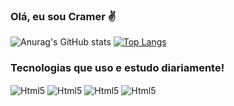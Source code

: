### Olá, eu sou Cramer ✌️

![Anurag's GitHub stats](https://github-readme-stats.vercel.app/api?username=MaximillianoCramer&show_icons=true&theme=dracula)
[![Top Langs](https://github-readme-stats.vercel.app/api/top-langs/?username=MaximillianoCramer)](https://github.com/anuraghazra/github-readme-stats) <br/>

### Tecnologias que uso e estudo diariamente!

<div style="display: inline_block">
  <img align="center" alt="Html5" src ="https://img.shields.io/badge/HTML5-E34F26?style=for-the-badge&logo=html5&logoColor=white"/>
  <img align="center" alt="Html5" src ="https://img.shields.io/badge/CSS3-1572B6?style=for-the-badge&logo=css3&logoColor=white"/>
  <img align="center" alt="Html5" src ="https://img.shields.io/badge/JavaScript-F7DF1E?style=for-the-badge&logo=javascript&logoColor=black"/>
  <img align="center" alt="Html5" src ="https://img.shields.io/badge/Bootstrap-563D7C?style=for-the-badge&logo=bootstrap&logoColor=white"/>
  <img align="center" alt="" src="https://img.shields.io/badge/React-20232A?style=for-the-badge&logo=react&logoColor=61DAFB"/>
  <img align="center" alt="" src="https://img.shields.io/badge/Node.js-43853D?style=for-the-badge&logo=node.js&logoColor=white"/>
</div> 




